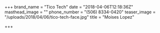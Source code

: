 +++
brand_name = "Tico Tech"
date = "2018-04-06T12:18:36Z"
masthead_image = ""
phone_number = "(506) 8334-0420"
teaser_image = "/uploads/2018/04/06/tico-tech-face.jpg"
title = "Moises Lopez"

+++
